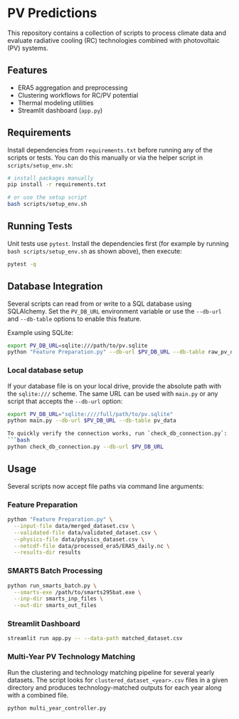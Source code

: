 # PV Predictions

This repository contains a collection of scripts to process climate data and evaluate radiative cooling (RC) technologies combined with photovoltaic (PV) systems.

## Features
- ERA5 aggregation and preprocessing
- Clustering workflows for RC/PV potential
- Thermal modeling utilities
- Streamlit dashboard (`app.py`)

## Requirements
Install dependencies from `requirements.txt` before running any of the scripts or tests.
You can do this manually or via the helper script in `scripts/setup_env.sh`:

```bash
# install packages manually
pip install -r requirements.txt

# or use the setup script
bash scripts/setup_env.sh
```

## Running Tests
Unit tests use `pytest`. Install the dependencies first (for example by running
`bash scripts/setup_env.sh` as shown above), then execute:

```bash
pytest -q
```

## Database Integration

Several scripts can read from or write to a SQL database using SQLAlchemy. Set
the `PV_DB_URL` environment variable or use the `--db-url` and `--db-table`
options to enable this feature.

Example using SQLite:

```bash
export PV_DB_URL=sqlite:///path/to/pv.sqlite
python "Feature Preparation.py" --db-url $PV_DB_URL --db-table raw_pv_data
```

### Local database setup

If your database file is on your local drive, provide the absolute path with the
`sqlite:///` scheme. The same URL can be used with `main.py` or any script that
accepts the `--db-url` option:

```bash
export PV_DB_URL="sqlite:////full/path/to/pv.sqlite"
python main.py --db-url $PV_DB_URL --db-table pv_data

To quickly verify the connection works, run `check_db_connection.py`:
```bash
python check_db_connection.py --db-url $PV_DB_URL
```

## Usage

Several scripts now accept file paths via command line arguments:

### Feature Preparation

```bash
python "Feature Preparation.py" \
  --input-file data/merged_dataset.csv \
  --validated-file data/validated_dataset.csv \
  --physics-file data/physics_dataset.csv \
  --netcdf-file data/processed_era5/ERA5_daily.nc \
  --results-dir results
```

### SMARTS Batch Processing

```bash
python run_smarts_batch.py \
  --smarts-exe /path/to/smarts295bat.exe \
  --inp-dir smarts_inp_files \
  --out-dir smarts_out_files
```

### Streamlit Dashboard

```bash
streamlit run app.py -- --data-path matched_dataset.csv
```

### Multi-Year PV Technology Matching

Run the clustering and technology matching pipeline for several yearly datasets.
The script looks for `clustered_dataset_<year>.csv` files in a given directory
and produces technology-matched outputs for each year along with a combined
file.

```bash
python multi_year_controller.py
```

